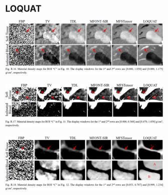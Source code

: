 # LOQUAT

<p align="center" style="line-height: 3;">
  <img src="Images/FigR16.png" alt="Material density maps for ROI 'C' in Fig. 10." />
</p>
<p align="center" style="line-height: 3;">
  <img src="Images/FigR17.png" alt="Material density maps for ROI 'C' in Fig. 11." />
</p>
<p align="center" style="line-height: 3;">
  <img src="Images/FigR18.png" alt="Material density maps for ROI 'C' in Fig. 12." />
</p>

